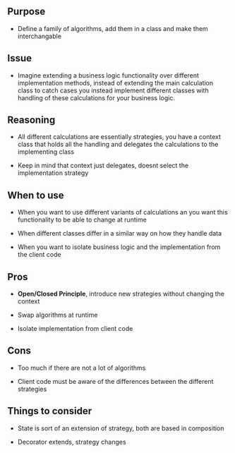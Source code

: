 ## Purpose

* Define a family of algorithms, add them in a class and make them interchangable

## Issue

* Imagine extending a business logic functionality over different implementation methods, instead of extending the main calculation class to catch cases you instead implement different classes with handling of these calculations for your business logic.

## Reasoning

* All different calculations are essentially strategies, you have a context class that holds all the handling and delegates the calculations to the implementing class

* Keep in mind that context just delegates, doesnt select the implementation strategy

## When to use

* When you want to use different variants of calculations an you want this functionality to be able to change at runtime

* When different classes differ in a similar way on how they handle data

* When you want to isolate business logic and the implementation from the client code

## Pros

* __Open/Closed Principle__, introduce new strategies without changing the context

* Swap algorithms at runtime

* Isolate implementation from client code

## Cons

* Too much if there are not a lot of algorithms

* Client code must be aware of the differences between the different strategies

## Things to consider

* State is sort of an extension of strategy, both are based in composition

* Decorator extends, strategy changes